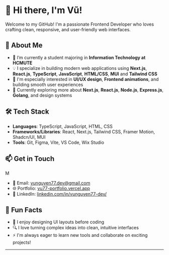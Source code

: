 # 👋 Hi there, I'm Vũ!

Welcome to my GitHub! I'm a passionate Frontend Developer who loves crafting clean, responsive, and user-friendly web interfaces.

## 🚀 About Me

- 🔭 I’m currently a student majoring in **Information Technology at HCMUTE**
- 💡 I specialize in building modern web applications using **Next.js**, **React.js**,  **TypeScript**, **JavaScript**, **HTML/CSS**, **MUI** and **Tailwind CSS**
- 🎯 I'm especially interested in **UI/UX design**, **Frontend animations**, and building smooth user experiences
- 🧠 Currently exploring more about **Next.js**, **React.js**, **Node.js**, **Express.js**, **Golang**, and design systems

## 🛠 Tech Stack

- **Languages**: TypeScript, JavaScript, HTML, CSS  
- **Frameworks/Libraries**: React, Next.js, Tailwind CSS, Framer Motion, Shadcn/UI, MUI
- **Tools**: Git, Figma, Vite, VS Code, Wix Studio

## 📫 Get in Touch
M
- 📧 Email: vunguyen77.dev@gmail.com
- 🌐 Portfolio: [vu77-portfolio.vercel.app](https://vu77-portfolio.vercel.app/)  
- 💼 LinkedIn: [linkedin.com/in/vunguyen77-dev/](https://www.linkedin.com/in/vunguyen77-dev/)
## 📌 Fun Facts

- 🎨 I enjoy designing UI layouts before coding
- 🔍 I love turning complex ideas into clean, intuitive interfaces
- ⚡ I'm always eager to learn new tools and collaborate on exciting projects!

---

<!---
zzVu77/zzVu77 is a ✨ special ✨ repository because its `README.md` (this file) appears on your GitHub profile.
You can click the Preview link to take a look at your changes.
--->
